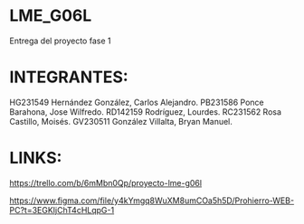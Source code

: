 # LME_G06L
Entrega del proyecto fase 1


# INTEGRANTES:
HG231549	Hernández González,	Carlos Alejandro.
PB231586	Ponce Barahona,	Jose Wilfredo.
RD142159	Rodríguez,	Lourdes.
RC231562	Rosa Castillo,	Moisés.
GV230511	González Villalta,	Bryan Manuel.

# LINKS:
https://trello.com/b/6mMbn0Qp/proyecto-lme-g06l

https://www.figma.com/file/y4kYmgq8WuXM8umCOa5h5D/Prohierro-WEB-PC?t=3EGKIjChT4cHLqpG-1
